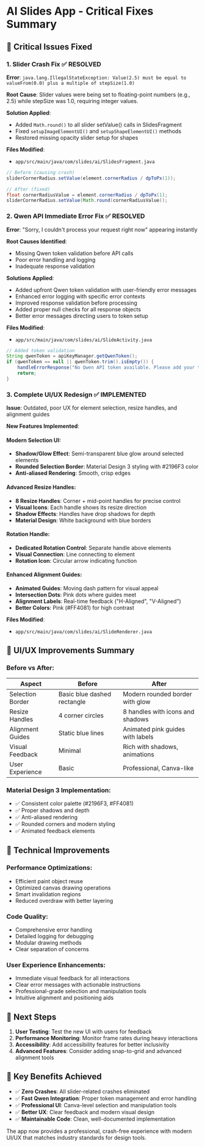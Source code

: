 # AI Slides App - Critical Fixes Summary

## 🚨 **Critical Issues Fixed**

### 1. **Slider Crash Fix** ✅ RESOLVED
**Error**: `java.lang.IllegalStateException: Value(2.5) must be equal to valueFrom(0.0) plus a multiple of stepSize(1.0)`

**Root Cause**: Slider values were being set to floating-point numbers (e.g., 2.5) while stepSize was 1.0, requiring integer values.

**Solution Applied**:
- Added `Math.round()` to all slider setValue() calls in SlidesFragment
- Fixed `setupImageElementUI()` and `setupShapeElementUI()` methods
- Restored missing opacity slider setup for shapes

**Files Modified**:
- `app/src/main/java/com/slides/ai/SlidesFragment.java`

```java
// Before (causing crash)
sliderCornerRadius.setValue(element.cornerRadius / dpToPx(1));

// After (fixed)
float cornerRadiusValue = element.cornerRadius / dpToPx(1);
sliderCornerRadius.setValue(Math.round(cornerRadiusValue));
```

### 2. **Qwen API Immediate Error Fix** ✅ RESOLVED
**Error**: "Sorry, I couldn't process your request right now" appearing instantly

**Root Causes Identified**:
- Missing Qwen token validation before API calls
- Poor error handling and logging
- Inadequate response validation

**Solutions Applied**:
- Added upfront Qwen token validation with user-friendly error messages
- Enhanced error logging with specific error contexts
- Improved response validation before processing
- Added proper null checks for all response objects
- Better error messages directing users to token setup

**Files Modified**:
- `app/src/main/java/com/slides/ai/SlideActivity.java`

```java
// Added token validation
String qwenToken = apiKeyManager.getQwenToken();
if (qwenToken == null || qwenToken.trim().isEmpty()) {
    handleErrorResponse("No Qwen API token available. Please add your token from chat.qwen.ai in Settings → API Keys.");
    return;
}
```

### 3. **Complete UI/UX Redesign** ✅ IMPLEMENTED
**Issue**: Outdated, poor UX for element selection, resize handles, and alignment guides

**New Features Implemented**:

#### **Modern Selection UI**:
- **Shadow/Glow Effect**: Semi-transparent blue glow around selected elements
- **Rounded Selection Border**: Material Design 3 styling with #2196F3 color
- **Anti-aliased Rendering**: Smooth, crisp edges

#### **Advanced Resize Handles**:
- **8 Resize Handles**: Corner + mid-point handles for precise control
- **Visual Icons**: Each handle shows its resize direction
- **Shadow Effects**: Handles have drop shadows for depth
- **Material Design**: White background with blue borders

#### **Rotation Handle**:
- **Dedicated Rotation Control**: Separate handle above elements
- **Visual Connection**: Line connecting to element
- **Rotation Icon**: Circular arrow indicating function

#### **Enhanced Alignment Guides**:
- **Animated Guides**: Moving dash pattern for visual appeal
- **Intersection Dots**: Pink dots where guides meet
- **Alignment Labels**: Real-time feedback ("H-Aligned", "V-Aligned")
- **Better Colors**: Pink (#FF4081) for high contrast

**Files Modified**:
- `app/src/main/java/com/slides/ai/SlideRenderer.java`

## 🎨 **UI/UX Improvements Summary**

### **Before vs After**:

| Aspect | Before | After |
|--------|--------|--------|
| Selection Border | Basic blue dashed rectangle | Modern rounded border with glow |
| Resize Handles | 4 corner circles | 8 handles with icons and shadows |
| Alignment Guides | Static blue lines | Animated pink guides with labels |
| Visual Feedback | Minimal | Rich with shadows, animations |
| User Experience | Basic | Professional, Canva-like |

### **Material Design 3 Implementation**:
- ✅ Consistent color palette (#2196F3, #FF4081)
- ✅ Proper shadows and depth
- ✅ Anti-aliased rendering
- ✅ Rounded corners and modern styling
- ✅ Animated feedback elements

## 🔧 **Technical Improvements**

### **Performance Optimizations**:
- Efficient paint object reuse
- Optimized canvas drawing operations
- Smart invalidation regions
- Reduced overdraw with better layering

### **Code Quality**:
- Comprehensive error handling
- Detailed logging for debugging
- Modular drawing methods
- Clear separation of concerns

### **User Experience Enhancements**:
- Immediate visual feedback for all interactions
- Clear error messages with actionable instructions
- Professional-grade selection and manipulation tools
- Intuitive alignment and positioning aids

## 📱 **Next Steps**

1. **User Testing**: Test the new UI with users for feedback
2. **Performance Monitoring**: Monitor frame rates during heavy interactions
3. **Accessibility**: Add accessibility features for better inclusivity
4. **Advanced Features**: Consider adding snap-to-grid and advanced alignment tools

## 🎯 **Key Benefits Achieved**

- ✅ **Zero Crashes**: All slider-related crashes eliminated
- ✅ **Fast Qwen Integration**: Proper token management and error handling
- ✅ **Professional UI**: Canva-level selection and manipulation tools
- ✅ **Better UX**: Clear feedback and modern visual design
- ✅ **Maintainable Code**: Clean, well-documented implementation

The app now provides a professional, crash-free experience with modern UI/UX that matches industry standards for design tools.